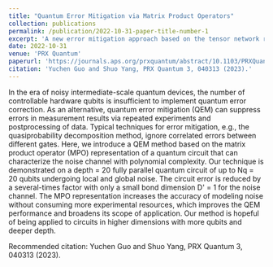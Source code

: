 ```yaml
---
title: "Quantum Error Mitigation via Matrix Product Operators"
collection: publications
permalink: /publication/2022-10-31-paper-title-number-1
excerpt: 'A new error mitigation approach based on the tensor network representation of the noise channels.'
date: 2022-10-31
venue: 'PRX Quantum'
paperurl: 'https://journals.aps.org/prxquantum/abstract/10.1103/PRXQuantum.3.040313'
citation: 'Yuchen Guo and Shuo Yang, PRX Quantum 3, 040313 (2023).'
---
```

In the era of noisy intermediate-scale quantum devices, the number of controllable hardware qubits is insufficient to implement quantum error correction. As an alternative, quantum error mitigation (QEM) can suppress errors in measurement results via repeated experiments and postprocessing of data. Typical techniques for error mitigation, e.g., the quasiprobability decomposition method, ignore correlated errors between different gates. Here, we introduce a QEM method based on the matrix product operator (MPO) representation of a quantum circuit that can characterize the noise channel with polynomial complexity. Our technique is demonstrated on a depth = 20 fully parallel quantum circuit of up to Nq = 20 qubits undergoing local and global noise. The circuit error is reduced by a several-times factor with only a small bond dimension D' = 1 for the noise channel. The MPO representation increases the accuracy of modeling noise without consuming more experimental resources, which improves the QEM performance and broadens its scope of application. Our method is hopeful of being applied to circuits in higher dimensions with more qubits and deeper depth.

Recommended citation: Yuchen Guo and Shuo Yang, PRX Quantum 3, 040313 (2023).
